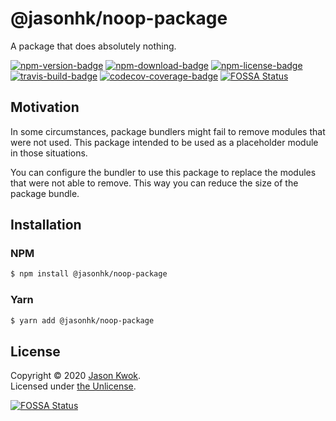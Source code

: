@jasonhk/noop-package
=====================

A package that does absolutely nothing.

[![npm-version-badge]][npm-package] [![npm-download-badge]][npm-package] [![npm-license-badge]][github-license] [![travis-build-badge]][travis-build] [![codecov-coverage-badge]][codecov-coverage]
[![FOSSA Status](https://app.fossa.io/api/projects/git%2Bgithub.com%2FJasonHK%2Fnode-noop-package.svg?type=shield)](https://app.fossa.io/projects/git%2Bgithub.com%2FJasonHK%2Fnode-noop-package?ref=badge_shield)

## Motivation

In some circumstances, package bundlers might fail to remove modules that were not used. This package intended to be used as a placeholder module in those situations.

You can configure the bundler to use this package to replace the modules that were not able to remove. This way you can reduce the size of the package bundle.

## Installation

### NPM

```bash
$ npm install @jasonhk/noop-package
```

### Yarn

```bash
$ yarn add @jasonhk/noop-package
```

## License

Copyright &copy; 2020 [Jason Kwok][author-website].<br>
Licensed under [the Unlicense][github-license].

[author-website]: https://jasonhk.net/ "Author's Website"

[github-license]: https://github.com/JasonHK/node-noop-package/blob/master/LICENSE "Package's License File"

[npm-package]: https://www.npmjs.com/package/@jasonhk/noop-package "Package's NPM Registry Entry"
[npm-download-badge]: https://img.shields.io/npm/dt/@jasonhk/noop-package?style=flat-square "Package's Total Downloads"
[npm-license-badge]: https://img.shields.io/npm/l/@jasonhk/noop-package?style=flat-square "Package's License"
[npm-version-badge]: https://img.shields.io/npm/v/@jasonhk/noop-package?style=flat-square "Package's Version"

[travis-build]: https://travis-ci.com/JasonHK/node-noop-package "Repository's Travis CI Page"
[travis-build-badge]: https://img.shields.io/travis/com/JasonHK/node-noop-package?style=flat-square "Repository's Build Status"

[codecov-coverage]: https://codecov.io/gh/JasonHK/node-noop-package "Repository's Codecov Page"
[codecov-coverage-badge]: https://img.shields.io/codecov/c/github/JasonHK/node-noop-package?style=flat-square "Repository's Code Coverage"


[![FOSSA Status](https://app.fossa.io/api/projects/git%2Bgithub.com%2FJasonHK%2Fnode-noop-package.svg?type=large)](https://app.fossa.io/projects/git%2Bgithub.com%2FJasonHK%2Fnode-noop-package?ref=badge_large)